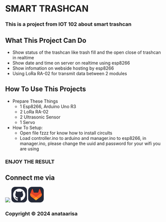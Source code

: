 # SMART TRASHCAN
### This is a project from IOT 102 about smart trashcan
## What This Project Can Do
+ Show status of the trashcan like trash fill and the open close of trashcan in realtime
+ Show date and time on server on realtime using esp8266
+ Show infomation on webside hosting by esp8266
+ Using LoRa RA-02 for transmit data between 2 modules
## How To Use This Projects
- Prepare These Things
  + 1 Esp8266, Arduino Uno R3
  + 2 LoRa RA-02
  + 2 Ultrasonic Sensor
  + 1 Servo
- How To Setup:
  + Open file fzzz for know how to install circults
  + Load controller.ino to arduino and manager.ino to esp8266, in manager.ino, please change the uuid and password for your wifi you are using

### ENJOY THE RESULT

## Connect me via
[<img src="https://cdn-icons-png.flaticon.com/512/3536/3536505.png" width = "50px"/>](https://www.linkedin.com/in/nguy%E1%BB%85n-quang-vinh-980a66265/)
[<img src="https://raw.githubusercontent.com/tandpfun/skill-icons/59059d9d1a2c092696dc66e00931cc1181a4ce1f/icons/Github-Dark.svg" width = "50px"/>](https://github.com/AnataAria)
[<img src="https://raw.githubusercontent.com/tandpfun/skill-icons/59059d9d1a2c092696dc66e00931cc1181a4ce1f/icons/GitLab-Dark.svg" width = "50px"/>](https://gitlab.com/AnataAria)
### Copyright ©️ 2024 anataarisa
